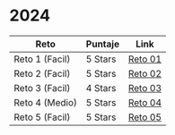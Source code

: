 # 2024

| Reto | Puntaje | Link |
|---|---|---|
|Reto 1 (Facil)| 5 Stars |[Reto 01](https://github.com/SantiMenendez19/adventjs/tree/main/2024/challenge01)|
|Reto 2 (Facil)| 5 Stars |[Reto 02](https://github.com/SantiMenendez19/adventjs/tree/main/2024/challenge02)|
|Reto 3 (Facil)| 4 Stars |[Reto 03](https://github.com/SantiMenendez19/adventjs/tree/main/2024/challenge03)|
|Reto 4 (Medio)| 5 Stars |[Reto 04](https://github.com/SantiMenendez19/adventjs/tree/main/2024/challenge04)|
|Reto 5 (Facil)| 5 Stars |[Reto 05](https://github.com/SantiMenendez19/adventjs/tree/main/2024/challenge05)|
